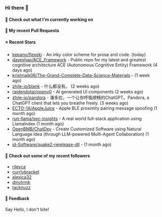 ### Hi there 👋

#### 👷 Check out what I'm currently working on

#### 🔨 My recent Pull Requests


#### ⭐ Recent Stars

- [kepano/flexoki](https://github.com/kepano/flexoki) - An inky color scheme for prose and code. (today)
- [daveshap/ACE_Framework](https://github.com/daveshap/ACE_Framework) - Public repo for my latest and greatest cognitive architecture ACE (Autonomous Cognitive Entity) Framework (4 days ago)
- [krishnaik06/The-Grand-Complete-Data-Science-Materials](https://github.com/krishnaik06/The-Grand-Complete-Data-Science-Materials) -  (1 week ago)
- [zhile-io/blank](https://github.com/zhile-io/blank) - 什么都没有。 (2 weeks ago)
- [raidendotai/openv0](https://github.com/raidendotai/openv0) - AI generated UI components (2 weeks ago)
- [zhile-io/pandora](https://github.com/zhile-io/pandora) - 潘多拉，一个让你呼吸顺畅的ChatGPT。Pandora, a ChatGPT client that lets you breathe freely. (3 weeks ago)
- [ECTO-1A/AppleJuice](https://github.com/ECTO-1A/AppleJuice) - Apple BLE proximity pairing message spoofing (1 month ago)
- [run-llama/sec-insights](https://github.com/run-llama/sec-insights) - A real world full-stack application using LlamaIndex (1 month ago)
- [OpenBMB/ChatDev](https://github.com/OpenBMB/ChatDev) - Create Customized Software using Natural Language Idea (through LLM-powered Multi-Agent Collaboration) (1 month ago)
- [id-Software/quake2-rerelease-dll](https://github.com/id-Software/quake2-rerelease-dll) -  (1 month ago)

#### 👯 Check out some of my recent followers

- [rileyca](https://github.com/rileyca)
- [currlybracket](https://github.com/currlybracket)
- [alexica32](https://github.com/alexica32)
- [dmytrmk](https://github.com/dmytrmk)
- [tacknuzz](https://github.com/tacknuzz)

#### 💬 Feedback

Say Hello, I don't bite!